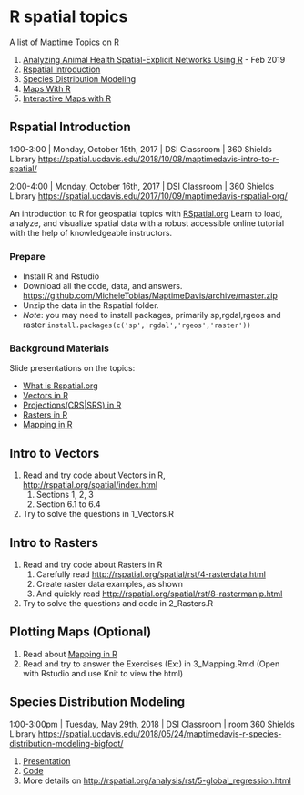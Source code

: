 # R spatial topics

A list of Maptime Topics on R

1. [Analyzing Animal Health Spatial-Explicit Networks Using R](https://drive.google.com/a/ucdavis.edu/file/d/1WXpWxWk4rqJaCx2ybFSOjng7T4cwwRg8/view?usp=sharing) - Feb 2019
1. [Rspatial Introduction](#rspatial-Introduction)
1. [Species Distribution Modeling](#species-distribution-modeling)
1. [Maps With R](../MapsWithR)
1. [Interactive Maps with R](../MapsWithR)

## Rspatial Introduction
1:00-3:00 | Monday, October 15th, 2017 | DSI Classroom | 360 Shields Library
https://spatial.ucdavis.edu/2018/10/08/maptimedavis-intro-to-r-spatial/

2:00-4:00 | Monday, October 16th, 2017 | DSI Classroom | 360 Shields Library
https://spatial.ucdavis.edu/2017/10/09/maptimedavis-rspatial-org/

An introduction to R for geospatial topics with [RSpatial.org](http://rspatial.org) Learn to load, analyze, and visualize spatial data with a robust accessible online tutorial with the help of knowledgeable instructors.

### Prepare

 * Install R and Rstudio
 * Download all the code, data, and answers. https://github.com/MicheleTobias/MaptimeDavis/archive/master.zip
 * Unzip the data in the Rspatial folder.
 * *Note*: you may need to install packages, primarily sp,rgdal,rgeos and raster ```install.packages(c('sp','rgdal','rgeos','raster'))```

### Background Materials

Slide presentations on the topics:

 * [What is Rspatial.org](https://www.scribd.com/document/357651325/rspatial-foss4g2017)
 * [Vectors in R](https://gfc.ucdavis.edu/events/dar2018/_static/talks/3_spatial_vector.pdf)
 * [Projections(CRS|SRS) in R](http://gfc.ucdavis.edu/events/arusha2016/_static/talks/day1_6_spatial_2_crs.pdf)
 * [Rasters in R](https://gfc.ucdavis.edu/events/dar2018/_static/talks/4_spatial_raster.pdf)
 * [Mapping in R](http://gfc.ucdavis.edu/events/arusha2016/_static/talks/day2_2_spatial_4_maps.pdf)
 
## Intro to Vectors

1. Read and try code about Vectors in R, http://rspatial.org/spatial/index.html 
    1. Sections 1, 2, 3
    1. Section 6.1 to 6.4  
1. Try to solve the questions in 1_Vectors.R

## Intro to Rasters

1. Read and try code about Rasters in R
    1. Carefully read http://rspatial.org/spatial/rst/4-rasterdata.html
    1. Create raster data examples, as shown
    1. And quickly read http://rspatial.org/spatial/rst/8-rastermanip.html
1. Try to solve the questions and code in 2_Rasters.R

## Plotting Maps (Optional)

1. Read about [Mapping in R](http://rspatial.org/spatial/rst/9-maps.html)
1. Read and try to answer the Exercises (Ex:) in 3_Mapping.Rmd (Open with Rstudio and use Knit to view the html)


## Species Distribution Modeling

1:00-3:00pm | Tuesday, May 29th, 2018 | DSI Classroom | room 360 Shields Library
https://spatial.ucdavis.edu/2018/05/24/maptimedavis-r-species-distribution-modeling-bigfoot/

1. [Presentation](modelingbigfoot.pptx)
1. [Code](ModelingBigfoot.R)
1. More details on http://rspatial.org/analysis/rst/5-global_regression.html
